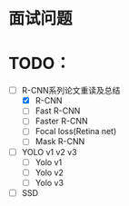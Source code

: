 # 面试问题
# TODO：
- [ ] R-CNN系列论文重读及总结
    - [x] R-CNN
    - [ ] Fast R-CNN
    - [ ] Faster R-CNN
    - [ ] Focal loss(Retina net)
    - [ ] Mask R-CNN
- [ ] YOLO v1 v2 v3
    - [ ] Yolo v1
    - [ ] Yolo v2
    - [ ] Yolo v3
- [ ] SSD